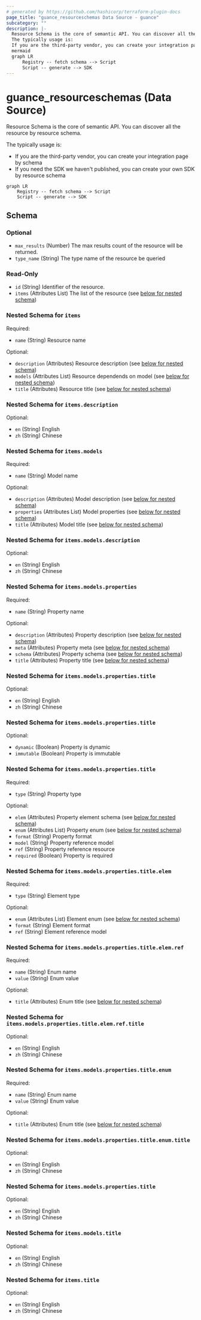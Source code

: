 ```yaml
---
# generated by https://github.com/hashicorp/terraform-plugin-docs
page_title: "guance_resourceschemas Data Source - guance"
subcategory: ""
description: |-
  Resource Schema is the core of semantic API. You can discover all the resource by resource schema.
  The typically usage is:
  If you are the third-party vendor, you can create your integration page by schemaIf you need the SDK we haven't published, you can create your own SDK by resource schema
  mermaid
  graph LR
      Registry -- fetch schema --> Script
      Script -- generate --> SDK
---
```


# guance_resourceschemas (Data Source)

Resource Schema is the core of semantic API. You can discover all the resource by resource schema.

The typically usage is:

* If you are the third-party vendor, you can create your integration page by schema
* If you need the SDK we haven't published, you can create your own SDK by resource schema

```mermaid
graph LR
	Registry -- fetch schema --> Script
	Script -- generate --> SDK
```



<!-- schema generated by tfplugindocs -->
## Schema

### Optional

- `max_results` (Number) The max results count of the resource will be returned.
- `type_name` (String) The type name of the resource be queried

### Read-Only

- `id` (String) Identifier of the resource.
- `items` (Attributes List) The list of the resource (see [below for nested schema](#nestedatt--items))

<a id="nestedatt--items"></a>
### Nested Schema for `items`

Required:

- `name` (String) Resource name

Optional:

- `description` (Attributes) Resource description (see [below for nested schema](#nestedatt--items--description))
- `models` (Attributes List) Resource dependends on model (see [below for nested schema](#nestedatt--items--models))
- `title` (Attributes) Resource title (see [below for nested schema](#nestedatt--items--title))

<a id="nestedatt--items--description"></a>
### Nested Schema for `items.description`

Optional:

- `en` (String) English
- `zh` (String) Chinese


<a id="nestedatt--items--models"></a>
### Nested Schema for `items.models`

Required:

- `name` (String) Model name

Optional:

- `description` (Attributes) Model description (see [below for nested schema](#nestedatt--items--models--description))
- `properties` (Attributes List) Model properties (see [below for nested schema](#nestedatt--items--models--properties))
- `title` (Attributes) Model title (see [below for nested schema](#nestedatt--items--models--title))

<a id="nestedatt--items--models--description"></a>
### Nested Schema for `items.models.description`

Optional:

- `en` (String) English
- `zh` (String) Chinese


<a id="nestedatt--items--models--properties"></a>
### Nested Schema for `items.models.properties`

Required:

- `name` (String) Property name

Optional:

- `description` (Attributes) Property description (see [below for nested schema](#nestedatt--items--models--properties--description))
- `meta` (Attributes) Property meta (see [below for nested schema](#nestedatt--items--models--properties--meta))
- `schema` (Attributes) Property schema (see [below for nested schema](#nestedatt--items--models--properties--schema))
- `title` (Attributes) Property title (see [below for nested schema](#nestedatt--items--models--properties--title))

<a id="nestedatt--items--models--properties--description"></a>
### Nested Schema for `items.models.properties.title`

Optional:

- `en` (String) English
- `zh` (String) Chinese


<a id="nestedatt--items--models--properties--meta"></a>
### Nested Schema for `items.models.properties.title`

Optional:

- `dynamic` (Boolean) Property is dynamic
- `immutable` (Boolean) Property is immutable


<a id="nestedatt--items--models--properties--schema"></a>
### Nested Schema for `items.models.properties.title`

Required:

- `type` (String) Property type

Optional:

- `elem` (Attributes) Property element schema (see [below for nested schema](#nestedatt--items--models--properties--title--elem))
- `enum` (Attributes List) Property enum (see [below for nested schema](#nestedatt--items--models--properties--title--enum))
- `format` (String) Property format
- `model` (String) Property reference model
- `ref` (String) Property reference resource
- `required` (Boolean) Property is required

<a id="nestedatt--items--models--properties--title--elem"></a>
### Nested Schema for `items.models.properties.title.elem`

Required:

- `type` (String) Element type

Optional:

- `enum` (Attributes List) Element enum (see [below for nested schema](#nestedatt--items--models--properties--title--elem--enum))
- `format` (String) Element format
- `ref` (String) Element reference model

<a id="nestedatt--items--models--properties--title--elem--enum"></a>
### Nested Schema for `items.models.properties.title.elem.ref`

Required:

- `name` (String) Enum name
- `value` (String) Enum value

Optional:

- `title` (Attributes) Enum title (see [below for nested schema](#nestedatt--items--models--properties--title--elem--ref--title))

<a id="nestedatt--items--models--properties--title--elem--ref--title"></a>
### Nested Schema for `items.models.properties.title.elem.ref.title`

Optional:

- `en` (String) English
- `zh` (String) Chinese




<a id="nestedatt--items--models--properties--title--enum"></a>
### Nested Schema for `items.models.properties.title.enum`

Required:

- `name` (String) Enum name
- `value` (String) Enum value

Optional:

- `title` (Attributes) Enum title (see [below for nested schema](#nestedatt--items--models--properties--title--enum--title))

<a id="nestedatt--items--models--properties--title--enum--title"></a>
### Nested Schema for `items.models.properties.title.enum.title`

Optional:

- `en` (String) English
- `zh` (String) Chinese




<a id="nestedatt--items--models--properties--title"></a>
### Nested Schema for `items.models.properties.title`

Optional:

- `en` (String) English
- `zh` (String) Chinese



<a id="nestedatt--items--models--title"></a>
### Nested Schema for `items.models.title`

Optional:

- `en` (String) English
- `zh` (String) Chinese



<a id="nestedatt--items--title"></a>
### Nested Schema for `items.title`

Optional:

- `en` (String) English
- `zh` (String) Chinese


